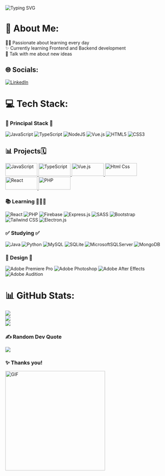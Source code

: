 ![Typing SVG](https://readme-typing-svg.herokuapp.com/?color=02D9F7FF&size=35&center=true&vCenter=true&width=1000&font=Sacramento&lines=👋+Welcome!+👋;I'm+Adan!;Junior+Developer)

# 💫 About Me:

👨‍💻 Passionate about learning every day<br>✨ Currently learning Frontend and Backend development<br>💬 Talk with me about new ideas

## 🌐 Socials:

[![LinkedIn](https://img.shields.io/badge/LinkedIn-%230077B5.svg?logo=linkedin&logoColor=white)](https://es.linkedin.com/in/adan-perez-rodriguez-6b6756256)

# 💻 Tech Stack:

### 🔰 Principal Stack 🔰

![JavaScript](https://img.shields.io/badge/javascript-%23323330.svg?style=flat&logo=javascript&logoColor=%23F7DF1E)
![TypeScript](https://img.shields.io/badge/typescript-%23007ACC.svg?style=flat&logo=typescript&logoColor=white)
![NodeJS](https://img.shields.io/badge/node.js-6DA55F?style=flat&logo=node.js&logoColor=white)
![Vue.js](https://img.shields.io/badge/vuejs-%2335495e.svg?style=flat&logo=vuedotjs&logoColor=%234FC08D)
![HTML5](https://img.shields.io/badge/html5-%23E34F26.svg?style=flat&logo=html5&logoColor=white)
![CSS3](https://img.shields.io/badge/css3-%231572B6.svg?style=flat&logo=css3&logoColor=white)

## 📊 Projects🗓 

  <a href="https://github.com/stars/Adan-Perez/lists/javascript" margin="10px">
    <img src="https://img.shields.io/badge/javascript-%23323330.svg?style=flat&logo=javascript&logoColor=%23F7DF1E" alt="JavaScript" width="100" height="40">
  </a>

  <a href="https://github.com/stars/Adan-Perez/lists/typescript"  margin="10px">
    <img src="https://img.shields.io/badge/typescript-%23007ACC.svg?style=flat&logo=typescript&logoColor=white" alt="TypeScript" width="100" height="40">
  </a>

  <a href="https://github.com/stars/Adan-Perez/lists/vue-js" margin="10px">
    <img src="https://img.shields.io/badge/vuejs-%2335495e.svg?style=flat&logo=vuedotjs&logoColor=%234FC08D" alt="Vue.js" width="100" height="40">
  </a>

   <a href="https://github.com/stars/Adan-Perez/lists/html-css" margin="10px">
    <img src="https://img.shields.io/badge/html5-%23E34F26.svg?style=flat&logo=html5&logoColor=white" alt="Html Css" width="100" height="40">
  </a>
  
   <a href="https://github.com/stars/Adan-Perez/lists/react" margin="10px">
    <img src="https://img.shields.io/badge/react-%2320232a.svg?style=flat&logo=react&logoColor=%2361DAFB" alt="React" width="100" height="40">
  </a>

 <a href="https://github.com/stars/Adan-Perez/lists/php" margin="10px">
    <img src="https://img.shields.io/badge/php-%23777BB4.svg?style=flat&logo=php&logoColor=white" alt="PHP" width="100" height="40">
  </a>
  
### 📚 Learning 👨🏻‍💻

![React](https://img.shields.io/badge/react-%2320232a.svg?style=flat&logo=react&logoColor=%2361DAFB)
![PHP](https://img.shields.io/badge/php-%23777BB4.svg?style=flat&logo=php&logoColor=white)
![Firebase](https://img.shields.io/badge/firebase-%23039BE5.svg?style=flat&logo=firebase)
![Express.js](https://img.shields.io/badge/express.js-%23404d59.svg?style=flat&logo=express&logoColor=%2361DAFB)
![SASS](https://img.shields.io/badge/Sass-CC6699?style=flat&logo=sass&logoColor=white)
![Bootstrap](https://img.shields.io/badge/bootstrap-%23563D7C.svg?style=flat&logo=bootstrap&logoColor=white)
![Tailwind CSS](https://img.shields.io/badge/Tailwind_CSS-38B2AC?style=flat&logo=tailwind-css&logoColor=white)
![Electron.js](https://img.shields.io/badge/Electron-191970?style=flat&logo=Electron&logoColor=white)

### ✅ Studying ✅

![Java](https://img.shields.io/badge/Java-ED8B00?style=flat&logo=openjdk&logoColor=white)
![Python](https://img.shields.io/badge/python-3670A0?style=flat&logo=python&logoColor=ffdd54)
![MySQL](https://img.shields.io/badge/mysql-%2300f.svg?style=flat&logo=mysql&logoColor=white)
![SQLite](https://img.shields.io/badge/sqlite-%2307405e.svg?style=flat&logo=sqlite&logoColor=white)
![MicrosoftSQLServer](https://img.shields.io/badge/Microsoft%20SQL%20Sever-CC2927?style=flat&logo=microsoft%20sql%20server&logoColor=white)
![MongoDB](https://img.shields.io/badge/MongoDB-4EA94B?style=flat&logo=mongodb&logoColor=white)

### 💠 Design 💠

![Adobe Premiere Pro](https://img.shields.io/badge/Adobe%20Premiere%20Pro-9999FF.svg?style=flat&logo=Adobe%20Premiere%20Pro&logoColor=white)
![Adobe Photoshop](https://img.shields.io/badge/Adobe%20Photoshop-31A8FF?style=flat&logo=Adobe%20Photoshop&logoColor=white)
![Adobe After Effects](https://img.shields.io/badge/Adobe%20After%20Effects-9999FF.svg?style=flat&logo=Adobe%20After%20Effects&logoColor=white)
![Adobe Audition](https://img.shields.io/badge/Adobe%20Audition-9999FF.svg?style=flat&logo=Adobe%20Audition&logoColor=white)

# 📊 GitHub Stats:

![](https://github-readme-stats.vercel.app/api/top-langs/?username=Adan-Perez&theme=radical&hide_border=false&include_all_commits=false&count_private=true&layout=compact&langs_count=8)<br/>
![](https://github-readme-stats.vercel.app/api?username=Adan-Perez&theme=tokyonight&hide_border=false&include_all_commits=false&count_private=true&show_icons=true)<br/>
![](https://github-readme-streak-stats.herokuapp.com/?user=Adan-Perez&theme=tokyonight&hide_border=false)<br/>

### ✍️ Random Dev Quote

![](https://quotes-github-readme.vercel.app/api?type=horizontal&theme=tokyonight)

### ✨ Thanks you!

<img src="https://media.tenor.com/YcRLyel0MgcAAAAC/mikey-tokyo-revengers-tokyo-revengers.gif" width="312px" alt="GIF" height="auto" />

<!-- Proudly created with GPRM ( https://gprm.itsvg.in ) -->

